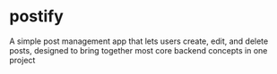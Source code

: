 # postify
A simple post management app that lets users create, edit, and delete posts, designed to bring together most core backend concepts in one project
